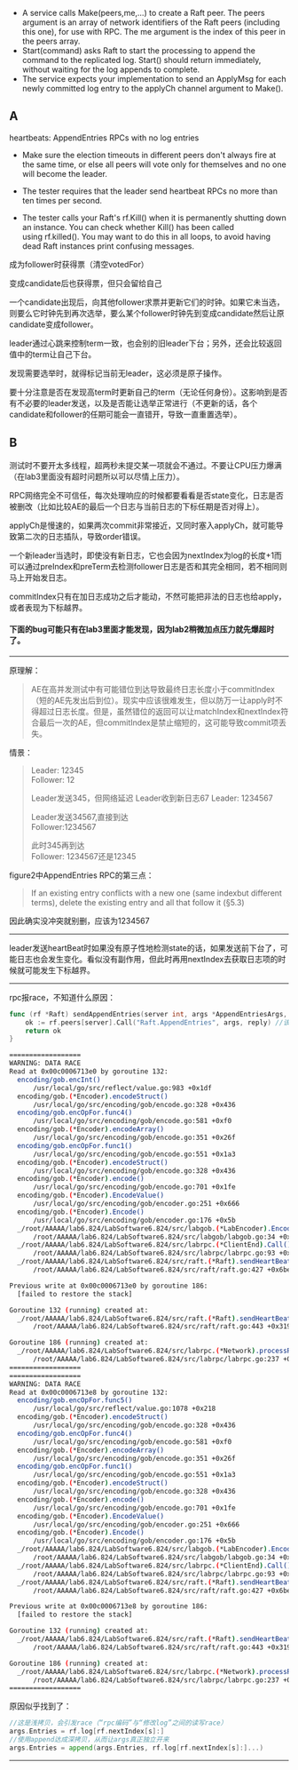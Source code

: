 - A service calls Make(peers,me,…) to create a Raft peer. The peers argument is an array of network identifiers of the Raft peers (including this one), for use with RPC. The me argument is the index of this peer in the peers array.
- Start(command) asks Raft to start the processing to append the command to the replicated log. Start() should return immediately, without waiting for the log appends to complete.
- The service expects your implementation to send an ApplyMsg for each newly committed log entry to the applyCh channel argument to Make().

## A 

heartbeats: AppendEntries RPCs with no log entries

- Make sure the election timeouts in different peers don't always fire at the same time, or else all peers will vote only for themselves and no one will become the leader.
- The tester requires that the leader send heartbeat RPCs no more than ten times per second.

- The tester calls your Raft's rf.Kill() when it is permanently shutting down an instance. You can check whether Kill() has been called using rf.killed(). You may want to do this in all loops, to avoid having dead Raft instances print confusing messages.

成为follower时获得票（清空votedFor）

变成candidate后也获得票，但只会留给自己

一个candidate出现后，向其他follower求票并更新它们的时钟。如果它未当选，则要么它时钟先到再次选举，要么某个follower时钟先到变成candidate然后让原candidate变成follower。

leader通过心跳来控制term一致，也会别的旧leader下台；另外，还会比较返回值中的term让自己下台。

发现需要选举时，就得标记当前无leader，这必须是原子操作。

要十分注意是否在发现高term时更新自己的term（无论任何身份）。这影响到是否有不必要的leader发送，以及是否能让选举正常进行（不更新的话，各个candidate和follower的任期可能会一直错开，导致一直重置选举）。
## B

测试时不要开太多线程，超两秒未提交某一项就会不通过。不要让CPU压力爆满（在lab3里面没有超时问题所以可以尽情上压力）。

RPC网络完全不可信任，每次处理响应的时候都要看看是否state变化，日志是否被删改（比如比较AE的最后一个日志与当前日志的下标任期是否对得上）。

applyCh是慢速的，如果两次commit非常接近，又同时塞入applyCh，就可能导致第二次的日志插队，导致order错误。

一个新leader当选时，即使没有新日志，它也会因为nextIndex为log的长度+1而可以通过preIndex和preTerm去检测follower日志是否和其完全相同，若不相同则马上开始发日志。

commitIndex只有在加日志成功之后才能动，不然可能把非法的日志也给apply，或者表现为下标越界。

#### 下面的bug可能只有在lab3里面才能发现，因为lab2稍微加点压力就先爆超时了。

---
原理解：
>AE在高并发测试中有可能错位到达导致最终日志长度小于commitIndex（短的AE先发出后到位）。现实中应该很难发生，但以防万一让apply时不得超过日志长度。但是，虽然错位的返回可以让matchIndex和nextIndex符合最后一次的AE，但commitIndex是禁止缩短的，这可能导致commit项丢失。

情景：
>Leader: 12345  
>Follower: 12  
>
>Leader发送345，但网络延迟
>Leader收到新日志67
>Leader: 1234567  
>
>Leader发送34567,直接到达  
>Follower:1234567  
>
>此时345再到达  
>Follower: 1234567还是12345


figure2中AppendEntries RPC的第三点：
>If an existing entry conflicts with a new one (same indexbut different terms), delete the existing entry and all that follow it (§5.3)

因此确实没冲突就别删，应该为1234567

---

leader发送heartBeat时如果没有原子性地检测state的话，如果发送前下台了，可能日志也会发生变化。看似没有副作用，但此时再用nextIndex去获取日志项的时候就可能发生下标越界。

---

rpc报race，不知道什么原因：

```go
func (rf *Raft) sendAppendEntries(server int, args *AppendEntriesArgs, reply *AppendEntriesReply) bool {  
	ok := rf.peers[server].Call("Raft.AppendEntries", args, reply) //该行会报一个莫名其妙的race  
	return ok  
}
```

```bash
==================
WARNING: DATA RACE
Read at 0x00c0006713e0 by goroutine 132:
  encoding/gob.encInt()
      /usr/local/go/src/reflect/value.go:983 +0x1df
  encoding/gob.(*Encoder).encodeStruct()
      /usr/local/go/src/encoding/gob/encode.go:328 +0x436
  encoding/gob.encOpFor.func4()
      /usr/local/go/src/encoding/gob/encode.go:581 +0xf0
  encoding/gob.(*Encoder).encodeArray()
      /usr/local/go/src/encoding/gob/encode.go:351 +0x26f
  encoding/gob.encOpFor.func1()
      /usr/local/go/src/encoding/gob/encode.go:551 +0x1a3
  encoding/gob.(*Encoder).encodeStruct()
      /usr/local/go/src/encoding/gob/encode.go:328 +0x436
  encoding/gob.(*Encoder).encode()
      /usr/local/go/src/encoding/gob/encode.go:701 +0x1fe
  encoding/gob.(*Encoder).EncodeValue()
      /usr/local/go/src/encoding/gob/encoder.go:251 +0x666
  encoding/gob.(*Encoder).Encode()
      /usr/local/go/src/encoding/gob/encoder.go:176 +0x5b
  _/root/AAAAA/lab6.824/LabSoftware6.824/src/labgob.(*LabEncoder).Encode()
      /root/AAAAA/lab6.824/LabSoftware6.824/src/labgob/labgob.go:34 +0x7b
  _/root/AAAAA/lab6.824/LabSoftware6.824/src/labrpc.(*ClientEnd).Call()
      /root/AAAAA/lab6.824/LabSoftware6.824/src/labrpc/labrpc.go:93 +0x1a4
  _/root/AAAAA/lab6.824/LabSoftware6.824/src/raft.(*Raft).sendHeartBeats.func1()
      /root/AAAAA/lab6.824/LabSoftware6.824/src/raft/raft.go:427 +0x6be

Previous write at 0x00c0006713e0 by goroutine 186:
  [failed to restore the stack]

Goroutine 132 (running) created at:
  _/root/AAAAA/lab6.824/LabSoftware6.824/src/raft.(*Raft).sendHeartBeats()
      /root/AAAAA/lab6.824/LabSoftware6.824/src/raft/raft.go:443 +0x319

Goroutine 186 (running) created at:
  _/root/AAAAA/lab6.824/LabSoftware6.824/src/labrpc.(*Network).processReq()
      /root/AAAAA/lab6.824/LabSoftware6.824/src/labrpc/labrpc.go:237 +0x174
==================
==================
WARNING: DATA RACE
Read at 0x00c0006713e8 by goroutine 132:
  encoding/gob.encOpFor.func5()
      /usr/local/go/src/reflect/value.go:1078 +0x218
  encoding/gob.(*Encoder).encodeStruct()
      /usr/local/go/src/encoding/gob/encode.go:328 +0x436
  encoding/gob.encOpFor.func4()
      /usr/local/go/src/encoding/gob/encode.go:581 +0xf0
  encoding/gob.(*Encoder).encodeArray()
      /usr/local/go/src/encoding/gob/encode.go:351 +0x26f
  encoding/gob.encOpFor.func1()
      /usr/local/go/src/encoding/gob/encode.go:551 +0x1a3
  encoding/gob.(*Encoder).encodeStruct()
      /usr/local/go/src/encoding/gob/encode.go:328 +0x436
  encoding/gob.(*Encoder).encode()
      /usr/local/go/src/encoding/gob/encode.go:701 +0x1fe
  encoding/gob.(*Encoder).EncodeValue()
      /usr/local/go/src/encoding/gob/encoder.go:251 +0x666
  encoding/gob.(*Encoder).Encode()
      /usr/local/go/src/encoding/gob/encoder.go:176 +0x5b
  _/root/AAAAA/lab6.824/LabSoftware6.824/src/labgob.(*LabEncoder).Encode()
      /root/AAAAA/lab6.824/LabSoftware6.824/src/labgob/labgob.go:34 +0x7b
  _/root/AAAAA/lab6.824/LabSoftware6.824/src/labrpc.(*ClientEnd).Call()
      /root/AAAAA/lab6.824/LabSoftware6.824/src/labrpc/labrpc.go:93 +0x1a4
  _/root/AAAAA/lab6.824/LabSoftware6.824/src/raft.(*Raft).sendHeartBeats.func1()
      /root/AAAAA/lab6.824/LabSoftware6.824/src/raft/raft.go:427 +0x6be

Previous write at 0x00c0006713e8 by goroutine 186:
  [failed to restore the stack]

Goroutine 132 (running) created at:
  _/root/AAAAA/lab6.824/LabSoftware6.824/src/raft.(*Raft).sendHeartBeats()
      /root/AAAAA/lab6.824/LabSoftware6.824/src/raft/raft.go:443 +0x319

Goroutine 186 (running) created at:
  _/root/AAAAA/lab6.824/LabSoftware6.824/src/labrpc.(*Network).processReq()
      /root/AAAAA/lab6.824/LabSoftware6.824/src/labrpc/labrpc.go:237 +0x174
==================
```

原因似乎找到了：

```go
//这是浅拷贝，会引发race（“rpc编码”与“修改log”之间的读写race）
args.Entries = rf.log[rf.nextIndex[s]:]  
//使用append达成深拷贝，从而让args真正独立开来
args.Entries = append(args.Entries, rf.log[rf.nextIndex[s]:]...)
```

---















